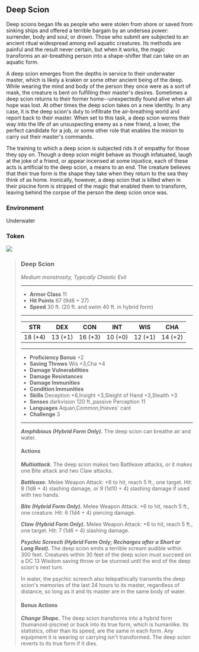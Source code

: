 ## Deep Scion
Deep scions began life as people who were stolen from shore or saved from sinking ships and offered a terrible bargain by an undersea power: surrender, body and soul, or drown. Those who submit are subjected to an ancient ritual widespread among evil aquatic creatures. Its methods are painful and the result never certain, but when it works, the magic transforms an air-breathing person into a shape-shifter that can take on an aquatic form.

A deep scion emerges from the depths in service to their underwater master, which is likely a kraken or some other ancient being of the deep. While wearing the mind and body of the person they once were as a sort of mask, the creature is bent on fulfilling their master's desires. Sometimes a deep scion returns to their former home--unexpectedly found alive when all hope was lost. At other times the deep scion takes on a new identity. In any case, it is the deep scion's duty to infiltrate the air-breathing world and report back to their master. When set to this task, a deep scion worms their way into the life of an unsuspecting enemy as a new friend, a lover, the perfect candidate for a job, or some other role that enables the minion to carry out their master's commands.

The training to which a deep scion is subjected rids it of empathy for those they spy on. Though a deep scion might behave as though infatuated, laugh at the joke of a friend, or appear incensed at some injustice, each of these acts is artificial to the deep scion, a means to an end. The creature believes that their true form is the shape they take when they return to the sea they think of as home. Ironically, however, a deep scion that is killed when in their piscine form is stripped of the magic that enabled them to transform, leaving behind the corpse of the person the deep scion once was.

### Environment
Underwater

### Token
![](DeepScion-Token.png)

>### Deep Scion
>*Medium monstrosity, Typically Chaotic Evil*
>___
>- **Armor Class** 11
>- **Hit Points** 67 (9d8 + 27)
>- **Speed** 30 ft. (20 ft. and swim 40 ft. in hybrid form)
>___
>|**STR**|**DEX**|**CON**|**INT**|**WIS**|**CHA**|
>|:---:|:---:|:---:|:---:|:---:|:---:|
>|18 (+4)|13 (+1)|16 (+3)|10 (+0)|12 (+1)|14 (+2)|
>
>___
>- **Proficiency Bonus** +2
>- **Saving Throws** Wis +3,Cha +4
>- **Damage Vulnerabilities** 
>- **Damage Resistances** 
>- **Damage Immunities** 
>- **Condition Immunities** 
>- **Skills** Deception +6,Insight +3,Sleight of Hand +3,Stealth +3
>- **Senses** darkvision 120 ft.,passive Perception 11
>- **Languages** Aquan,Common,thieves' cant
>- **Challenge** 3
>___
>***Amphibious (Hybrid Form Only).*** The deep scion can breathe air and water.
>
>#### Actions
>***Multiattack.*** The deep scion makes two Battleaxe attacks, or it makes one Bite attack and two Claw attacks.
>
>***Battleaxe.*** Melee Weapon Attack: +6 to hit, reach 5 ft., one target. Hit: 8 (1d8 + 4) slashing damage, or 9 (1d10 + 4) slashing damage if used with two hands.
>
>***Bite (Hybrid Form Only).*** Melee Weapon Attack: +6 to hit, reach 5 ft., one creature. Hit: 6 (1d4 + 4) piercing damage.
>
>***Claw (Hybrid Form Only).*** Melee Weapon Attack: +6 to hit, reach 5 ft., one target. Hit: 7 (1d6 + 4) slashing damage.
>
>***Psychic Screech (Hybrid Form Only; Recharges after a Short or Long Rest).*** The deep scion emits a terrible scream audible within 300 feet. Creatures within 30 feet of the deep scion must succeed on a DC 13 Wisdom saving throw or be stunned until the end of the deep scion's next turn.
>
>In water, the psychic screech also telepathically transmits the deep scion's memories of the last 24 hours to its master, regardless of distance, so long as it and its master are in the same body of water.
>
>#### Bonus Actions
>***Change Shape.*** The deep scion transforms into a hybrid form (humanoid-piscine) or back into its true form, which is humanlike. Its statistics, other than its speed, are the same in each form. Any equipment it is wearing or carrying isn't transformed. The deep scion reverts to its true form if it dies.
>
